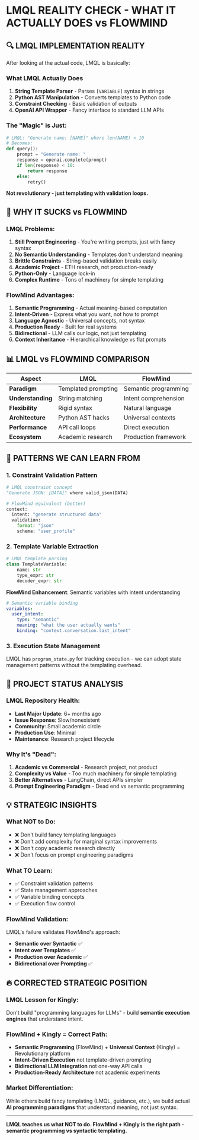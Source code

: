 # LMQL REALITY CHECK - WHAT IT ACTUALLY DOES vs FLOWMIND

## 🔍 LMQL IMPLEMENTATION REALITY

After looking at the actual code, LMQL is basically:

### **What LMQL Actually Does**
1. **String Template Parser** - Parses `[VARIABLE]` syntax in strings
2. **Python AST Manipulation** - Converts templates to Python code
3. **Constraint Checking** - Basic validation of outputs
4. **OpenAI API Wrapper** - Fancy interface to standard LLM APIs

### **The "Magic" is Just:**
```python
# LMQL: "Generate name: [NAME]" where len(NAME) < 10
# Becomes: 
def query():
    prompt = "Generate name: "
    response = openai.complete(prompt)
    if len(response) < 10:
        return response
    else:
        retry()
```

**Not revolutionary - just templating with validation loops.**

## 🎯 WHY IT SUCKS vs FLOWMIND

### **LMQL Problems:**
1. **Still Prompt Engineering** - You're writing prompts, just with fancy syntax
2. **No Semantic Understanding** - Templates don't understand meaning
3. **Brittle Constraints** - String-based validation breaks easily
4. **Academic Project** - ETH research, not production-ready
5. **Python-Only** - Language lock-in
6. **Complex Runtime** - Tons of machinery for simple templating

### **FlowMind Advantages:**
1. **Semantic Programming** - Actual meaning-based computation
2. **Intent-Driven** - Express what you want, not how to prompt
3. **Language Agnostic** - Universal concepts, not syntax
4. **Production Ready** - Built for real systems
5. **Bidirectional** - LLM calls our logic, not just templating
6. **Context Inheritance** - Hierarchical knowledge vs flat prompts

## 📊 LMQL vs FLOWMIND COMPARISON

| Aspect | LMQL | FlowMind |
|--------|------|----------|
| **Paradigm** | Templated prompting | Semantic programming |
| **Understanding** | String matching | Intent comprehension |
| **Flexibility** | Rigid syntax | Natural language |
| **Architecture** | Python AST hacks | Universal contexts |
| **Performance** | API call loops | Direct execution |
| **Ecosystem** | Academic research | Production framework |

## 🚀 PATTERNS WE CAN LEARN FROM

### **1. Constraint Validation Pattern**
```python
# LMQL constraint concept
"Generate JSON: [DATA]" where valid_json(DATA)

# FlowMind equivalent (better)
context:
  intent: "generate structured data"
  validation:
    format: "json"
    schema: "user_profile"
```

### **2. Template Variable Extraction**
```python
# LMQL template parsing
class TemplateVariable:
    name: str
    type_expr: str
    decoder_expr: str
```

**FlowMind Enhancement**: Semantic variables with intent understanding
```yaml
# Semantic variable binding
variables:
  user_intent: 
    type: "semantic"
    meaning: "what the user actually wants"
    binding: "context.conversation.last_intent"
```

### **3. Execution State Management** 
LMQL has `program_state.py` for tracking execution - we can adopt state management patterns without the templating overhead.

## 🎯 PROJECT STATUS ANALYSIS

### **LMQL Repository Health:**
- **Last Major Update**: 6+ months ago
- **Issue Response**: Slow/nonexistent  
- **Community**: Small academic circle
- **Production Use**: Minimal
- **Maintenance**: Research project lifecycle

### **Why It's "Dead":**
1. **Academic vs Commercial** - Research project, not product
2. **Complexity vs Value** - Too much machinery for simple templating
3. **Better Alternatives** - LangChain, direct APIs simpler
4. **Prompt Engineering Paradigm** - Dead end vs semantic programming

## 💡 STRATEGIC INSIGHTS

### **What NOT to Do:**
- ❌ Don't build fancy templating languages
- ❌ Don't add complexity for marginal syntax improvements  
- ❌ Don't copy academic research directly
- ❌ Don't focus on prompt engineering paradigms

### **What TO Learn:**
- ✅ Constraint validation patterns
- ✅ State management approaches
- ✅ Variable binding concepts
- ✅ Execution flow control

### **FlowMind Validation:**
LMQL's failure validates FlowMind's approach:
- **Semantic over Syntactic** ✅
- **Intent over Templates** ✅  
- **Production over Academic** ✅
- **Bidirectional over Prompting** ✅

## 🔥 CORRECTED STRATEGIC POSITION

### **LMQL Lesson for Kingly:**
Don't build "programming languages for LLMs" - build **semantic execution engines** that understand intent.

### **FlowMind + Kingly = Correct Path:**
- **Semantic Programming** (FlowMind) + **Universal Context** (Kingly) = Revolutionary platform
- **Intent-Driven Execution** not template-driven prompting
- **Bidirectional LLM Integration** not one-way API calls
- **Production-Ready Architecture** not academic experiments

### **Market Differentiation:**
While others build fancy templating (LMQL, guidance, etc.), we build actual **AI programming paradigms** that understand meaning, not just syntax.

---

**LMQL teaches us what NOT to do. FlowMind + Kingly is the right path - semantic programming vs syntactic templating.**